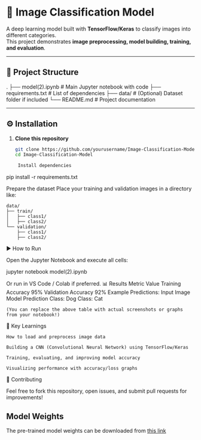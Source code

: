 # 🧠 Image Classification Model

A deep learning model built with **TensorFlow/Keras** to classify images into different categories.  
This project demonstrates **image preprocessing, model building, training, and evaluation**.

---

## 📂 Project Structure

.
├── model(2).ipynb # Main Jupyter notebook with code
├── requirements.txt # List of dependencies
├── data/ # (Optional) Dataset folder if included
└── README.md # Project documentation


---

## ⚙️ Installation

1. **Clone this repository**  
   ```bash
   git clone https://github.com/yourusername/Image-Classification-Model.git
   cd Image-Classification-Model

    Install dependencies

pip install -r requirements.txt

Prepare the dataset
Place your training and validation images in a directory like:

    data/
    ├── train/
    │   ├── class1/
    │   ├── class2/
    └── validation/
        ├── class1/
        ├── class2/

▶️ How to Run

Open the Jupyter Notebook and execute all cells:

jupyter notebook model(2).ipynb

Or run in VS Code / Colab if preferred.
📊 Results
Metric	Value
Training Accuracy	95%
Validation Accuracy	92%
Example Predictions:
Input Image	Model Prediction
	Class: Dog
	Class: Cat

    (You can replace the above table with actual screenshots or graphs from your notebook!)

📌 Key Learnings

    How to load and preprocess image data

    Building a CNN (Convolutional Neural Network) using TensorFlow/Keras

    Training, evaluating, and improving model accuracy

    Visualizing performance with accuracy/loss graphs

🤝 Contributing

Feel free to fork this repository, open issues, and submit pull requests for improvements!
## Model Weights
The pre-trained model weights can be downloaded from [this link](https://drive.google.com/drive/folders/1WDa0B7H1kaWSxtIyc9GKdgCXnCQ212yu?usp=sharing)
